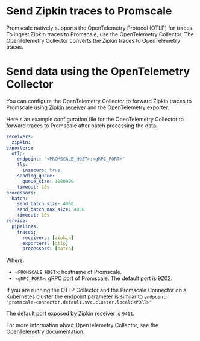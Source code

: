 # Send Zipkin traces to Promscale
Promscale natively supports the OpenTelemetry Protocol (OTLP) for 
traces. To ingest Zipkin traces to Promscale, use the OpenTelemetry Collector.
The OpenTelemetry Collector converts the Zipkin traces to OpenTelemetry traces.

# Send data using the OpenTelemetry Collector
You can configure the OpenTelemetry Collector to forward Zipkin traces to
Promscale using [Zipkin receiver][zipkin-receiver] and the OpenTelemetry 
exporter.

Here's an example configuration file for the OpenTelemetry Collector to forward
traces to Promscale after batch processing the data:

```yaml
receivers:
  zipkin:
exporters:
  otlp:
    endpoint: "<PROMSCALE_HOST>:<gRPC_PORT>"
    tls:
      insecure: true
    sending_queue:
      queue_size: 1000000
    timeout: 10s
processors:
  batch:
    send_batch_size: 4000
    send_batch_max_size: 4000
    timeout: 10s
service:
  pipelines:
    traces:
      receivers: [zipkin]
      exporters: [otlp]
      processors: [batch]
```

Where: 
* `<PROMSCALE_HOST>`: hostname of Promscale.
* `<gRPC_PORT>`: gRPC port of Promscale. The default port is 9202.

If you are running the OTLP Collector and the Promscale Connector on a
Kubernetes cluster the endpoint parameter is similar to `endpoint:
"promscale-connector.default.svc.cluster.local:<PORT>"`

The default port exposed by Zipkin receiver is `9411`.

For more information about OpenTelemetry Collector, see the 
[OpenTelemetry documentation][otelcol-docs].

[otelcol-docs]: https://opentelemetry.io/docs/collector/
[zipkin-receiver]: https://github.com/open-telemetry/opentelemetry-collector-contrib/tree/main/receiver/zipkinreceiver#zipkin-receiver